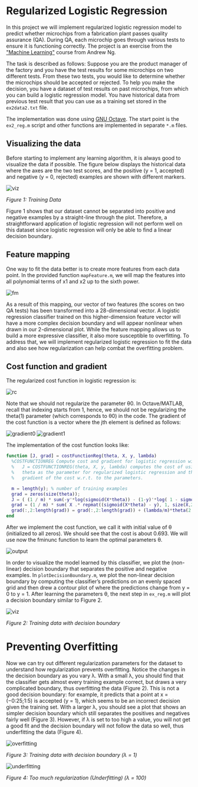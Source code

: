 # Regularized Logistic Regression

In this project we will implement regularized logistic regression model to predict whether microchips from a fabrication plant passes quality assurance (QA). During QA, each microchip goes through various tests to ensure
it is functioning correctly. 
The project is an exercise from the ["Machine Learning"](https://www.coursera.org/learn/machine-learning/) course from Andrew Ng.

The task is described as follows: 
Suppose you are the product manager of the factory and you have the test results for some microchips on two different tests. From these two tests, you would like to determine whether the microchips should be accepted or
rejected. To help you make the decision, you have a dataset of test results on past microchips, from which you can build a logistic regression model.
You have historical data from previous test result that you can use as a training set stored in the `ex2data2.txt` file.

The implementation was done using [GNU Octave](https://www.gnu.org/software/octave/). The start point is the `ex2_reg.m` script and other functions are implemented in separate `*.m` files.

## Visualizing the data
Before starting to implement any learning algorithm, it is always good to visualize the data if possible. The figure below displays the historical data where the axes are the two test scores, and the positive (y = 1, accepted) and negative (y = 0, rejected) examples are shown with different markers.

![viz](https://i.imgur.com/7X1j3az.png)

*Figure 1: Training Data*

Figure 1 shows that our dataset cannot be separated into positive and negative examples by a straight-line through the plot. Therefore, a straightforward application of logistic regression will not perform well on this dataset since logistic regression will only be able to find a linear decision boundary.

## Feature mapping
One way to fit the data better is to create more features from each data point. In the provided function `mapFeature.m`, we will map the features into all polynomial terms of x1 and x2 up to the sixth power.

![fm](https://i.imgur.com/8ubWgPP.png)

As a result of this mapping, our vector of two features (the scores on two QA tests) has been transformed into a 28-dimensional vector. A logistic regression classifier trained on this higher-dimension feature vector will have
a more complex decision boundary and will appear nonlinear when drawn in our 2-dimensional plot.
While the feature mapping allows us to build a more expressive classifier, it also more susceptible to overfitting. To address that, we will implement regularized logistic regression to fit the data and also see how regularization can help combat the overfitting problem.

## Cost function and gradient
The regularized cost function in logistic regression is:

![rc](https://i.imgur.com/hZwQxpy.png)

Note that we should not regularize the parameter θ0. In Octave/MATLAB, recall that indexing starts from 1, hence, we should not be regularizing the theta(1) parameter (which corresponds to θ0) in the code. The gradient of the cost function is a vector where the jth element is defined as follows:

![gradient0](https://i.imgur.com/FO3Jep0.png)
![gradient1](https://i.imgur.com/f5C8p6z.png)

The implementation of the cost function looks like:

```matlab
function [J, grad] = costFunctionReg(theta, X, y, lambda)
  %COSTFUNCTIONREG Compute cost and gradient for logistic regression with regularization
  %   J = COSTFUNCTIONREG(theta, X, y, lambda) computes the cost of using
  %   theta as the parameter for regularized logistic regression and the
  %   gradient of the cost w.r.t. to the parameters. 

  m = length(y); % number of training examples
  grad = zeros(size(theta));
  J = ( (1 / m) * sum(-y'*log(sigmoid(X*theta)) - (1-y)'*log( 1 - sigmoid(X*theta))) ) + (lambda/(2*m))*sum(theta(2:length(theta)).*theta(2:length(theta))) ;
  grad = (1 / m) * sum( X .* repmat((sigmoid(X*theta) - y), 1, size(X,2)) );
  grad(:,2:length(grad)) = grad(:,2:length(grad)) + (lambda/m)*theta(2:length(theta))';
end
```
After we implement the cost function, we call it with initial value of θ (initialized to all zeros). We should see that the cost is about 0.693. We will use now the fminunc function to learn the optimal parameters θ.

![output](https://i.imgur.com/QQKiPWO.png)

In order to visualize the model learned by this classifier, we plot the (non-linear) decision boundary that separates the positive and negative examples. In `plotDecisionBoundary.m`, we plot the non-linear decision boundary by computing the classifier’s predictions on an evenly spaced grid and then drew a contour plot of where the predictions change from y = 0 to y = 1. After learning the parameters θ, the next step in `ex_reg.m` will plot a decision boundary similar to Figure 2.

![viz](https://i.imgur.com/TVxhFyJ.png)

*Figure 2: Training data with decision boundary*

# Preventing Overfitting
 Now we can try out different regularization parameters for the dataset to understand how regularization prevents overfitting.
Notice the changes in the decision boundary as you vary λ. With a small λ, you should find that the classifier gets almost every training example correct, but draws a very complicated boundary, thus overfitting the data
(Figure 2). This is not a good decision boundary: for example, it predicts that a point at x = (−0:25;1:5) is accepted (y = 1), which seems to be an incorrect decision given the training set.
With a larger λ, you should see a plot that shows an simpler decision boundary which still separates the positives and negatives fairly well (Figure 3). However, if λ is set to too high a value, you will not get a good fit and the decision
boundary will not follow the data so well, thus underfitting the data (Figure 4).

![overfitting](https://i.imgur.com/4eLbdoB.png)

*Figure 3: Training data with decision boundary (λ = 1)*


![underfitting](https://i.imgur.com/uaPLm1Z.png)

*Figure 4: Too much regularization (Underfitting) (λ = 100)*